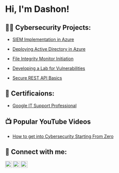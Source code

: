<h1>Hi, I'm Dashon! </h1>

<h2>👨‍💻 Cybersecurity Projects:</h2>

  - [SIEM Implementation in Azure](https://github.com/DashonJennings/SIEMImplementationInAzure)
 
  - [Deploying Active Directory in Azure](https://github.com/DashonJennings/DeployingActiveDirectoryInAzure/tree/main)

  - [File Integrity Monitor Initiation](https://github.com/DashonJennings/FileIntegrityMonitorInitiation/tree/main)

  - [Developing a Lab for Vulnerabilities](https://github.com/DashonJennings/DevelopingALabForVulnerabilities/tree/main)

  - [Secure REST API Basics](https://github.com/DashonJennings/SecureRESTAPIBasics/tree/main)

<h2>📃 Certificaions:</h2>

  - [Google IT Support Professional](https://github.com/DashonJennings/GoogleITSupportProfessional/tree/main)



<h2>📺 Popular YouTube Videos</h2>

- [How to get into Cybersecurity Starting From Zero](https://www.youtube.com/watch?v=a83ASGn_V_s)

<h2> 🤳 Connect with me:</h2>

[<img align="left" alt="JoshMadakor | YouTube" width="22px" src="https://cdn.jsdelivr.net/npm/simple-icons@v3/icons/youtube.svg" />][youtube]
[<img align="left" alt="JoshMadakor | Twitter" width="22px" src="https://cdn.jsdelivr.net/npm/simple-icons@v3/icons/twitter.svg" />][twitter]
[<img align="left" alt="JoshMadakor | LinkedIn" width="22px" src="https://cdn.jsdelivr.net/npm/simple-icons@v3/icons/linkedin.svg" />][linkedin]

[twitter]: https://twitter.com/joshmadakor
[youtube]: https://www.youtube.com/c/joshmadakor
[linkedin]: https://linkedin.com/in/joshmadakor

<!--
**DashonJennings/DashonJennings** is a ✨ _special_ ✨ repository because its `README.md` (this file) appears on your GitHub profile.

Here are some ideas to get you started:

- 🔭 I’m currently working on ...
- 🌱 I’m currently learning ...
- 👯 I’m looking to collaborate on ...
- 🤔 I’m looking for help with ...
- 💬 Ask me about ...
- 📫 How to reach me: ...
- 😄 Pronouns: ...
- ⚡ Fun fact: ...
-->
